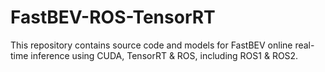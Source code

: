 # FastBEV-ROS-TensorRT

This repository contains source code and models for FastBEV online real-time inference using CUDA, TensorRT & ROS, including ROS1 & ROS2.

